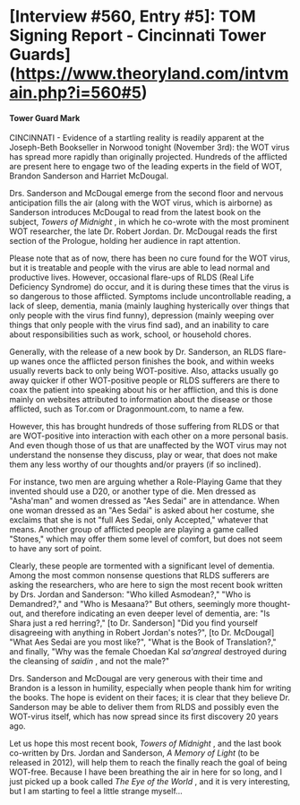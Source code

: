 # [Interview #560, Entry #5]: TOM Signing Report - Cincinnati Tower Guards](https://www.theoryland.com/intvmain.php?i=560#5)

#### Tower Guard Mark

CINCINNATI - Evidence of a startling reality is readily apparent at the Joseph-Beth Bookseller in Norwood tonight (November 3rd): the WOT virus has spread more rapidly than originally projected. Hundreds of the afflicted are present here to engage two of the leading experts in the field of WOT, Brandon Sanderson and Harriet McDougal.

Drs. Sanderson and McDougal emerge from the second floor and nervous anticipation fills the air (along with the WOT virus, which is airborne) as Sanderson introduces McDougal to read from the latest book on the subject,
*Towers of Midnight*
, in which he co-wrote with the most prominent WOT researcher, the late Dr. Robert Jordan. Dr. McDougal reads the first section of the Prologue, holding her audience in rapt attention.

Please note that as of now, there has been no cure found for the WOT virus, but it is treatable and people with the virus are able to lead normal and productive lives. However, occasional flare-ups of RLDS (Real Life Deficiency Syndrome) do occur, and it is during these times that the virus is so dangerous to those afflicted. Symptoms include uncontrollable reading, a lack of sleep, dementia, mania (mainly laughing hysterically over things that only people with the virus find funny), depression (mainly weeping over things that only people with the virus find sad), and an inability to care about responsibilities such as work, school, or household chores.

Generally, with the release of a new book by Dr. Sanderson, an RLDS flare-up wanes once the afflicted person finishes the book, and within weeks usually reverts back to only being WOT-positive. Also, attacks usually go away quicker if other WOT-positive people or RLDS sufferers are there to coax the patient into speaking about his or her affliction, and this is done mainly on websites attributed to information about the disease or those afflicted, such as Tor.com or Dragonmount.com, to name a few.

However, this has brought hundreds of those suffering from RLDS or that are WOT-positive into interaction with each other on a more personal basis. And even though those of us that are unaffected by the WOT virus may not understand the nonsense they discuss, play or wear, that does not make them any less worthy of our thoughts and/or prayers (if so inclined).

For instance, two men are arguing whether a Role-Playing Game that they invented should use a D20, or another type of die. Men dressed as "Asha'man" and women dressed as "Aes Sedai" are in attendance. When one woman dressed as an "Aes Sedai" is asked about her costume, she exclaims that she is not "full Aes Sedai, only Accepted," whatever that means. Another group of afflicted people are playing a game called "Stones," which may offer them some level of comfort, but does not seem to have any sort of point.

Clearly, these people are tormented with a significant level of dementia. Among the most common nonsense questions that RLDS sufferers are asking the researchers, who are here to sign the most recent book written by Drs. Jordan and Sanderson: "Who killed Asmodean?," "Who is Demandred?," and "Who is Mesaana?" But others, seemingly more thought-out, and therefore indicating an even deeper level of dementia, are: "Is Shara just a red herring?," [to Dr. Sanderson] "Did you find yourself disagreeing with anything in Robert Jordan's notes?", [to Dr. McDougal] "What Aes Sedai are you most like?", "What is the Book of Translation?," and finally, "Why was the female Choedan Kal
*sa'angreal*
destroyed during the cleansing of
*saidin*
, and not the male?"

Drs. Sanderson and McDougal are very generous with their time and Brandon is a lesson in humility, especially when people thank him for writing the books. The hope is evident on their faces; it is clear that they believe Dr. Sanderson may be able to deliver them from RLDS and possibly even the WOT-virus itself, which has now spread since its first discovery 20 years ago.

Let us hope this most recent book,
*Towers of Midnight*
, and the last book co-written by Drs. Jordan and Sanderson,
*A Memory of Light*
(to be released in 2012), will help them to reach the finally reach the goal of being WOT-free. Because I have been breathing the air in here for so long, and I just picked up a book called
*The Eye of the World*
, and it is very interesting, but I am starting to feel a little strange myself...

